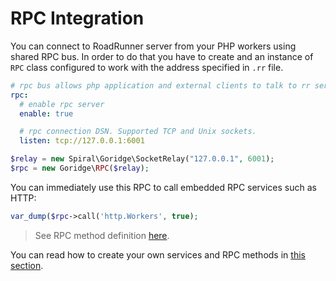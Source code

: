 # RPC Integration
You can connect to RoadRunner server from your PHP workers using shared RPC bus. In order to do that you have to create and an instance of `RPC` class configured to work with the address specified in `.rr` file.

```yaml
# rpc bus allows php application and external clients to talk to rr services.
rpc:
  # enable rpc server
  enable: true

  # rpc connection DSN. Supported TCP and Unix sockets.
  listen: tcp://127.0.0.1:6001
```

```php
$relay = new Spiral\Goridge\SocketRelay("127.0.0.1", 6001);
$rpc = new Goridge\RPC($relay);
```

You can immediately use this RPC to call embedded RPC services such as HTTP:

```php
var_dump($rpc->call('http.Workers', true);
```

> See RPC method definition [here](https://github.com/spiral/roadrunner/blob/master/service/http/rpc.go#L41).

You can read how to create your own services and RPC methods in [this section](server-writing-services).